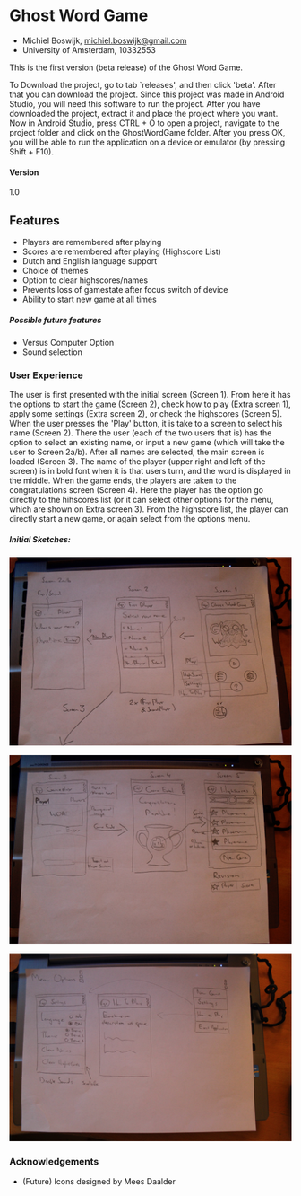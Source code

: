 # Ghost Word Game

* Michiel Boswijk, michiel.boswijk@gmail.com
* University of Amsterdam, 10332553

This is the first version (beta release) of the Ghost Word Game.

To Download the project, go to tab `releases', and then click 'beta'. After that you can download the project. Since this project was made in Android Studio, you will need this software to run the project. After you have downloaded the project, extract it and place the project where you want. Now in Android Studio, press CTRL + O to open a project, navigate to the project folder and click on the GhostWordGame folder. After you press OK, you will be able to run the application on a device or emulator (by pressing Shift + F10).

#### Version
1.0

## Features

* Players are remembered after playing
* Scores are remembered after playing (Highscore List)
* Dutch and English language support
* Choice of themes
* Option to clear highscores/names
* Prevents loss of gamestate after focus switch of device
* Ability to start new game at all times

##### Possible future features

* Versus Computer Option
* Sound selection

### User Experience

The user is first presented with the initial screen (Screen 1). From here it has the options to start the game (Screen 2), check how to play (Extra screen 1), apply some settings (Extra screen 2), or check the highscores (Screen 5).  When the user presses the 'Play' button, it is take to a screen to select his name (Screen 2). There the user (each of the two users that is) has the option to select an existing name, or input a new game (which will take the user to Screen 2a/b). After all names are selected, the main screen is loaded (Screen 3). The name of the player (upper right and left of the screen) is in bold font when it is that users turn, and the word is displayed in the middle. When the game ends, the players are taken to the congratulations screen (Screen 4). Here the player has the option go directly to the hihscores list (or it can select other options for the menu, which are shown on Extra screen 3). From the highscore list, the player can directly start a new game, or again select from the options menu.

##### Initial Sketches:

![First three screens](/Sketches/initial_three_screens.JPG?raw=true "Sketch 1.")

![Second three screens](/Sketches/second_three_screens.JPG)

![Extra screens](/Sketches/extra_screens.JPG)

### Acknowledgements

* (Future) Icons designed by Mees Daalder

